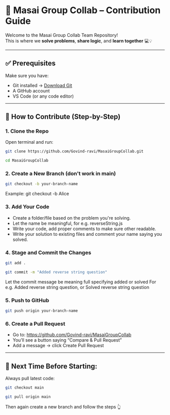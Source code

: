 # 👥 Masai Group Collab – Contribution Guide

Welcome to the Masai Group Collab Team Repository!  
This is where we **solve problems**, **share logic**, and **learn together** 💻💡

---

## ✅ Prerequisites

Make sure you have:

- Git installed → [Download Git](https://git-scm.com/)
- A GitHub account
- VS Code (or any code editor)

---

## 🚀 How to Contribute (Step-by-Step)

### 1. Clone the Repo

Open terminal and run:

```bash
git clone https://github.com/Govind-ravi/MasaiGroupCollab.git
```
```bash
cd MasaiGroupCollab
```

### 2️. Create a New Branch (don't work in main)
```bash
git checkout -b your-branch-name
```
Example: git checkout -b Alice

### 3️. Add Your Code
- Create a folder/file based on the problem you're solving.
- Let the name be meaningful, for e.g. reverseString.js
- Write your code, add proper comments to make sure other readable.
- Write your solution to existing files and comment your name saying you solved.

### 4️. Stage and Commit the Changes
```bash
git add .
```
```bash
git commit -m "Added reverse string question"
```
Let the commit message be meaning full specifying added or solved
For e.g. Added reverse string question, or Solved reverse string question

### 5️. Push to GitHub
```bash
git push origin your-branch-name
```

### 6️. Create a Pull Request
- Go to: https://github.com/Govind-ravi/MasaiGroupCollab
- You’ll see a button saying “Compare & Pull Request”
- Add a message → click Create Pull Request

---

## 🔁 Next Time Before Starting:
Always pull latest code:
```bash
git checkout main
```
```bash
git pull origin main
```
Then again create a new branch and follow the steps 👆
